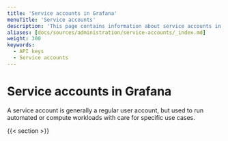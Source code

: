 ```yaml
---
title: 'Service accounts in Grafana'
menuTitle: 'Service accounts'
description: 'This page contains information about service accounts in Grafana'
aliases: [docs/sources/administration/service-accounts/_index.md]
weight: 300
keywords:
  - API keys
  - Service accounts
---
```


# Service accounts in Grafana

A service account is generally a regular user account, but used to run automated or compute workloads with care for specific use cases.

{{< section >}}
